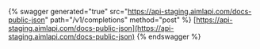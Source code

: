 {% swagger generated="true" src="https://api-staging.aimlapi.com/docs-public-json" path="/v1/completions" method="post"
%}
[https://api-staging.aimlapi.com/docs-public-json](https://api-staging.aimlapi.com/docs-public-json)
{% endswagger %}